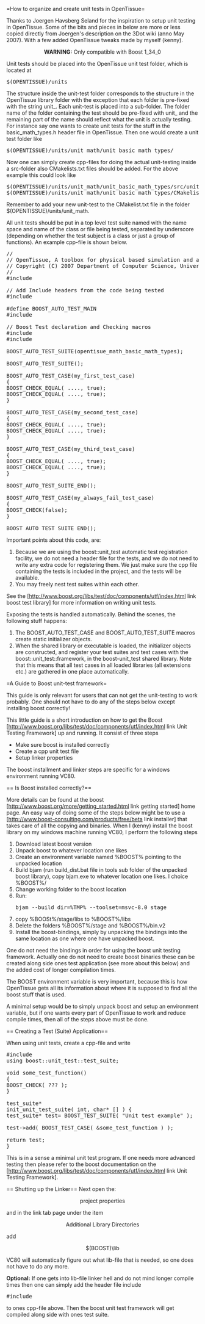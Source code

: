 =How to organize and create unit tests in OpenTissue=

Thanks to Joergen Havsberg Seland for the inspiration to setup unit testing in OpenTissue. Some of the bits and pieces in below are more or less copied directly from Joergen's description on the 3Dot wiki (anno May 2007). With a few added OpenTissue tweaks made by myself (kenny).

<center><b>WARNING:</b> Only compatible with Boost 1_34_0</center>

Unit tests should be placed into the OpenTissue unit test folder, which is located at

<pre>
$(OPENTISSUE)/units
</pre>

The structure inside the unit-test folder corresponds to the structure in the OpenTissue library folder with the exception that each folder is pre-fixed with the string unit_. Each unit-test is placed into a sub-folder. The folder name of the folder containing the test should be pre-fixed with unit_ and the remaining part of the name should reflect what the unit is actually testing. For instance say one wants to create unit tests for the stuff in the basic_math_types.h header file in OpenTissue. Then one would create a unit test folder like

<pre>
$(OPENTISSUE)/units/unit_math/unit_basic_math_types/
</pre>

Now one can simply create cpp-files for doing the actual unit-testing inside a src-folder also CMakelists.txt files should be added. For the above example this could look like

<pre>
$(OPENTISSUE)/units/unit_math/unit_basic_math_types/src/unit_basic_math_types.cpp
$(OPENTISSUE)/units/unit_math/unit_basic_math_types/CMakelists.txt
</pre>

Remember to add your new unit-test to the CMakelist.txt file in the folder $(OPENTISSUE)/units/unit_math.

All unit tests should be put in a top level test suite named with the name space and name of the class or file being tested, separated by underscore (depending on whether the test subject is a class or just a group of functions). An example cpp-file is shown below.

<pre>
//
// OpenTissue, A toolbox for physical based simulation and animation.
// Copyright (C) 2007 Department of Computer Science, University of Copenhagen
//
#include <OpenTissue/configuration.h>

// Add Include headers from the code being tested
#include <OpenTissue/math/basic_math_types.h>

#define BOOST_AUTO_TEST_MAIN
#include <boost/test/auto_unit_test.hpp>

// Boost Test declaration and Checking macros
#include <boost/test/unit_test_suite.hpp>
#include <boost/test/test_tools.hpp>

BOOST_AUTO_TEST_SUITE(opentisue_math_basic_math_types);

BOOST_AUTO_TEST_SUITE();

BOOST_AUTO_TEST_CASE(my_first_test_case)
{
BOOST_CHECK_EQUAL( ...., true);
BOOST_CHECK_EQUAL( ...., true);
}

BOOST_AUTO_TEST_CASE(my_second_test_case)
{
BOOST_CHECK_EQUAL( ...., true);
BOOST_CHECK_EQUAL( ...., true);
}

BOOST_AUTO_TEST_CASE(my_third_test_case)
{
BOOST_CHECK_EQUAL( ...., true);
BOOST_CHECK_EQUAL( ...., true);
}

BOOST_AUTO_TEST_SUITE_END();

BOOST_AUTO_TEST_CASE(my_always_fail_test_case)
{
BOOST_CHECK(false);
}

BOOST_AUTO_TEST_SUITE_END();
</pre>

Important points about this code, are:

<ol>
<li>Because we are using the boost::unit_test automatic test registration facility, we do not need a header file for the tests, and we do not need to write any extra code for registering them. We just make sure the cpp file containing the tests is included in the project, and the tests will be available.</li>
<li>You may freely nest test suites within each other.</li>
</ol>

See the [http://www.boost.org/libs/test/doc/components/utf/index.html link boost test library] for more information on writing unit tests.

Exposing the tests is handled automatically. Behind the scenes, the following stuff happens:

<ol>
<li>The BOOST_AUTO_TEST_CASE and BOOST_AUTO_TEST_SUITE macros create static initializer objects.</li>
<li>When the shared library or executable is loaded, the initializer objects are constructed, and register your test suites and test cases with the boost::unit_test::framework, in the boost-unit_test shared library. Note that this means that all test cases in all loaded libraries (all extensions etc.) are gathered in one place automatically.</li>
</ol>



=A Guide to Boost unit-test framework=

This guide is only relevant for users that can not get the unit-testing to work probably. One should not have to do any of the steps below except installing boost correctly!

This little guide is a short introduction on how to get the Boost [http://www.boost.org/libs/test/doc/components/utf/index.html link Unit Testing Framework] up and running. It consist of three steps

<ul>
<li>Make sure boost is installed correctly</li>
<li>Create a cpp unit test file</li>
<li>Setup linker properties</li>
</ul>

The boost installment and linker steps are specific for a windows environment running VC80.

== Is Boost installed correctly?==

More details can be found at the boost [http://www.boost.org/more/getting_started.html link getting started] home page. An easy way of doing some of the steps below might be to use a [http://www.boost-consulting.com/products/free/beta link installer] that takes care of all the copying and binaries. When I (kenny) install the boost library on my windows machine running VC80, I perform the following steps

<ol>
<li>Download latest boost version</li>
<li>Unpack boost to whatever location one likes</li>
<li>Create an environment variable named %BOOST% pointing to the unpacked location</li>
<li>Build bjam (run build_dist.bat file in tools sub folder of the unpacked boost library), copy bjam.exe to whatever location one likes. I choice %BOOST%/</li>
<li>Change working folder to the boost location</li>
<li>Run:
<pre>
bjam --build_dir=%TMP% --toolset=msvc-8.0 stage
</pre>
</li>
<li>copy %BOOSt%/stage/libs to %BOOST%/libs</li>
<li>Delete the folders %BOOST%/stage and %BOOST%/bin.v2</li>
<li>Install the boost-bindings, simply by unpacking the bindings into the same location as one where one have unpacked boost.</li>
</ol>

One do not need the bindings in order for using the boost unit testing framework. Actually one do not need to create boost binaries these can be created along side ones test application (see more about this below) and the added cost of longer compilation times.

The BOOST environment variable is very important, because this is how OpenTissue gets all its information about where it is supposed to find all the boost stuff that is used.

A minimal setup would be to simply unpack boost and setup an environment variable, but if one wants every part of OpenTissue to work and reduce compile times, then all of the steps above must be done.

== Creating a Test (Suite) Application==

When using unit tests, create a cpp-file and write

<pre>
#include <boost/test/unit_test.hpp>
using boost::unit_test::test_suite;

void some_test_function()
{
BOOST_CHECK( ??? );
}

test_suite*
init_unit_test_suite( int, char* [] ) {
test_suite* test= BOOST_TEST_SUITE( "Unit test example" );

test->add( BOOST_TEST_CASE( &some_test_function ) );

return test;
}
</pre>

This is in a sense a minimal unit test program. If one needs more advanced testing then please refer to the boost documentation on the [http://www.boost.org/libs/test/doc/components/utf/index.html link Unit Testing Framework].

== Shutting up the Linker==
Next open the:

<center>project properties</center>

and in the link tab page under the item

<center>Additional Library Directories</center>

add

<center>$(BOOST)\lib</center>

VC80 will automatically figure out what lib-file that is needed,
so one does not have to do any more.

<b>Optional:</b> If one gets into lib-file linker hell and do not mind
longer compile times then one can simply add the header file include

<pre>
#include  <boost/test/included/unit_test_framework.hpp>
</pre>

to ones cpp-file above. Then the boost unit test framework will get compiled
along side with ones test suite.
